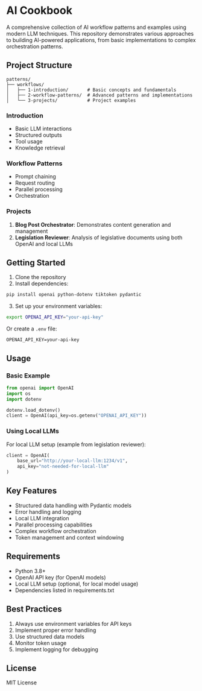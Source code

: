 # AI Cookbook

A comprehensive collection of AI workflow patterns and examples using modern LLM techniques. This repository demonstrates various approaches to building AI-powered applications, from basic implementations to complex orchestration patterns.

## Project Structure

```
patterns/
├── workflows/
│   ├── 1-introduction/       # Basic concepts and fundamentals
│   ├── 2-workflow-patterns/  # Advanced patterns and implementations
│   └── 3-projects/           # Project examples
```

### Introduction
- Basic LLM interactions
- Structured outputs
- Tool usage
- Knowledge retrieval

### Workflow Patterns
- Prompt chaining
- Request routing
- Parallel processing
- Orchestration

### Projects
1. **Blog Post Orchestrator**: Demonstrates content generation and management
2. **Legislation Reviewer**: Analysis of legislative documents using both OpenAI and local LLMs

## Getting Started

1. Clone the repository
2. Install dependencies:
```bash
pip install openai python-dotenv tiktoken pydantic
```
3. Set up your environment variables:
```bash
export OPENAI_API_KEY="your-api-key"
```
Or create a `.env` file:
```
OPENAI_API_KEY=your-api-key
```

## Usage

### Basic Example
```python
from openai import OpenAI
import os
import dotenv

dotenv.load_dotenv()
client = OpenAI(api_key=os.getenv("OPENAI_API_KEY"))
```

### Using Local LLMs
For local LLM setup (example from legislation reviewer):
```python
client = OpenAI(
    base_url="http://your-local-llm:1234/v1",
    api_key="not-needed-for-local-llm"
)
```

## Key Features

- Structured data handling with Pydantic models
- Error handling and logging
- Local LLM integration
- Parallel processing capabilities
- Complex workflow orchestration
- Token management and context windowing

## Requirements

- Python 3.8+
- OpenAI API key (for OpenAI models)
- Local LLM setup (optional, for local model usage)
- Dependencies listed in requirements.txt

## Best Practices

1. Always use environment variables for API keys
2. Implement proper error handling
3. Use structured data models
4. Monitor token usage
5. Implement logging for debugging

## License

MIT License
